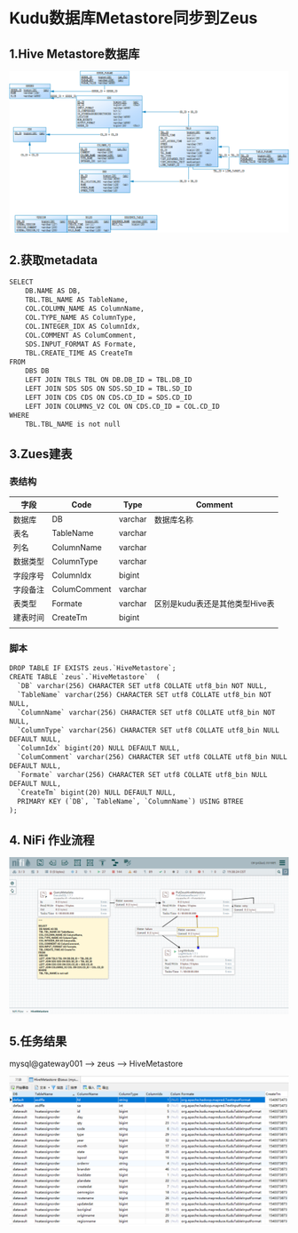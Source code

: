 # Kudu数据库Metastore同步到Zeus

## 1.Hive Metastore数据库

![1540980675162](assets/1540980675162.png)



## 2.获取metadata

```mysql
SELECT 
	DB.NAME AS DB,
	TBL.TBL_NAME AS TableName,
	COL.COLUMN_NAME AS ColumnName,
	COL.TYPE_NAME AS ColumnType,
	COL.INTEGER_IDX AS ColumnIdx,
	COL.COMMENT AS ColumComment,
	SDS.INPUT_FORMAT AS Formate,
	TBL.CREATE_TIME AS CreateTm 
FROM
	DBS DB
	LEFT JOIN TBLS TBL ON DB.DB_ID = TBL.DB_ID
	LEFT JOIN SDS SDS ON SDS.SD_ID = TBL.SD_ID
	LEFT JOIN CDS CDS ON CDS.CD_ID = SDS.CD_ID
	LEFT JOIN COLUMNS_V2 COL ON CDS.CD_ID = COL.CD_ID
WHERE 
	TBL.TBL_NAME is not null
```

## 3.Zues建表

### 表结构

| 字段     | Code         | Type    | Comment                        |
| -------- | ------------ | ------- | ------------------------------ |
| 数据库   | DB           | varchar | 数据库名称                     |
| 表名     | TableName    | varchar |                                |
| 列名     | ColumnName   | varchar |                                |
| 数据类型 | ColumnType   | varchar |                                |
| 字段序号 | ColumnIdx    | bigint  |                                |
| 字段备注 | ColumComment | varchar |                                |
| 表类型   | Formate      | varchar | 区别是kudu表还是其他类型Hive表 |
| 建表时间 | CreateTm     | bigint  |                                |
|          |              |         |                                |

### 脚本

```mysql
DROP TABLE IF EXISTS zeus.`HiveMetastore`;
CREATE TABLE `zeus`.`HiveMetastore`  (
  `DB` varchar(256) CHARACTER SET utf8 COLLATE utf8_bin NOT NULL,
  `TableName` varchar(256) CHARACTER SET utf8 COLLATE utf8_bin NOT NULL,
  `ColumnName` varchar(256) CHARACTER SET utf8 COLLATE utf8_bin NOT NULL,
  `ColumnType` varchar(256) CHARACTER SET utf8 COLLATE utf8_bin NULL DEFAULT NULL,
  `ColumnIdx` bigint(20) NULL DEFAULT NULL,
  `ColumComment` varchar(256) CHARACTER SET utf8 COLLATE utf8_bin NULL DEFAULT NULL,
  `Formate` varchar(256) CHARACTER SET utf8 COLLATE utf8_bin NULL DEFAULT NULL,
  `CreateTm` bigint(20) NULL DEFAULT NULL,
  PRIMARY KEY (`DB`, `TableName`, `ColumnName`) USING BTREE
);
```



## 4. NiFi 作业流程

![1540985929106](assets/1540985929106.png)



## 5.任务结果

mysql@gateway001 --> zeus --> HiveMetastore

![1540986075179](assets/1540986075179.png)